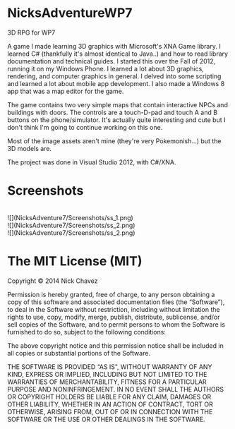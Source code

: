 NicksAdventureWP7
=================

3D RPG for WP7

A game I made learning 3D graphics with Microsoft's XNA Game library. I learned C# (thankfully it's almost
identical to Java..) and how to read library documentation and technical guides. I started this over the Fall
of 2012, running it on my Windows Phone. I learned a lot about 3D graphics, rendering, and computer graphics in
general. I delved into some scripting and learned a lot about mobile app development. I also made a Windows 8 app
that was a map editor for the game.

The game contains two very simple maps that contain interactive NPCs and buildings with doors. The controls
are a touch-D-pad and touch A and B buttons on the phone/simulator. It's actually quite interesting and cute
but I don't think I'm going to continue working on this one.

Most of the image assets aren't mine (they're very Pokemonish...) but the 3D models are.

The project was done in Visual Studio 2012, with C#/XNA.

Screenshots
=============
<br/>
![](NicksAdventure7/Screenshots/ss_1.png)
<br/>
![](NicksAdventure7/Screenshots/ss_2.png)
<br/>
![](NicksAdventure7/Screenshots/ss_2.png)

The MIT License (MIT)
=================
Copyright © 2014 Nick Chavez

Permission is hereby granted, free of charge, to any person obtaining a copy of this software and associated documentation files (the “Software”), to deal in the Software without restriction, including without limitation the rights to use, copy, modify, merge, publish, distribute, sublicense, and/or sell copies of the Software, and to permit persons to whom the Software is furnished to do so, subject to the following conditions:

The above copyright notice and this permission notice shall be included in all copies or substantial portions of the Software.

THE SOFTWARE IS PROVIDED “AS IS”, WITHOUT WARRANTY OF ANY KIND, EXPRESS OR IMPLIED, INCLUDING BUT NOT LIMITED TO THE WARRANTIES OF MERCHANTABILITY, FITNESS FOR A PARTICULAR PURPOSE AND NONINFRINGEMENT. IN NO EVENT SHALL THE AUTHORS OR COPYRIGHT HOLDERS BE LIABLE FOR ANY CLAIM, DAMAGES OR OTHER LIABILITY, WHETHER IN AN ACTION OF CONTRACT, TORT OR OTHERWISE, ARISING FROM, OUT OF OR IN CONNECTION WITH THE SOFTWARE OR THE USE OR OTHER DEALINGS IN THE SOFTWARE.
